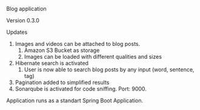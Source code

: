 Blog application

Version 0.3.0

Updates

1. Images and videos can be attached to blog posts. 
   1. Amazon S3 Bucket as storage
   2. Images can be loaded with different qualities and sizes
2. Hibernate search is activated
   1. User is now able to search blog posts by any input (word, sentence, tag)
3. Pagination added to simplified results
4. Sonarqube is activated for code sniffing. Port: 9000.

Application runs as a standart Spring Boot Application.
